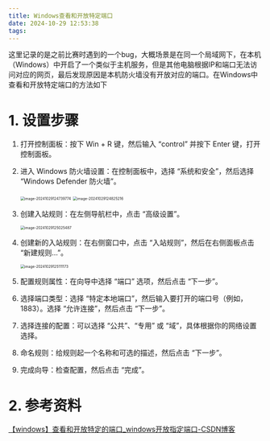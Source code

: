 ```yaml
---
title: Windows查看和开放特定端口
date: 2024-10-29 12:53:38
tags:
---
```


这里记录的是之前比赛时遇到的一个bug，大概场景是在同一个局域网下，在本机（Windows）中开启了一个类似于主机服务，但是其他电脑根据IP和端口无法访问对应的网页，最后发现原因是本机防火墙没有开放对应的端口。在Windows中查看和开放特定端口的方法如下

# 1. 设置步骤

1.   打开控制面板：按下 Win + R 键，然后输入 “control” 并按下 Enter 键，打开控制面板。

2.   进入 Windows 防火墙设置：在控制面板中，选择 “系统和安全”，然后选择 “Windows Defender 防火墙”。

     <img src="/img/Windows查看和开放特定端口/image-20241029124739774.png" alt="image-20241029124739774" style="zoom:50%;" />

     <img src="/img/Windows查看和开放特定端口/image-20241029124825216.png" alt="image-20241029124825216" style="zoom:50%;" />

3.   创建入站规则：在左侧导航栏中，点击 “高级设置”。

     <img src="/img/Windows查看和开放特定端口/image-20241029125025487.png" alt="image-20241029125025487" style="zoom:50%;" />

4.   创建新的入站规则：在右侧窗口中，点击 “入站规则”，然后在右侧面板点击 “新建规则…”。

     <img src="/img/Windows查看和开放特定端口/image-20241029125111173.png" alt="image-20241029125111173" style="zoom:50%;" />

5.   配置规则属性：在向导中选择 “端口” 选项，然后点击 “下一步”。

6.   选择端口类型：选择 “特定本地端口”，然后输入要打开的端口号（例如，1883）。选择 “允许连接”，然后点击 “下一步”。

7.   选择连接的配置：可以选择 “公共”、“专用” 或 “域”，具体根据你的网络设置选择。

8.   命名规则：给规则起一个名称和可选的描述，然后点击 “下一步”。

9.   完成向导：检查配置，然后点击 “完成”。

# 2. 参考资料

[【windows】查看和开放特定的端口_windows开放指定端口-CSDN博客](https://blog.csdn.net/qq_43577613/article/details/132537593)
